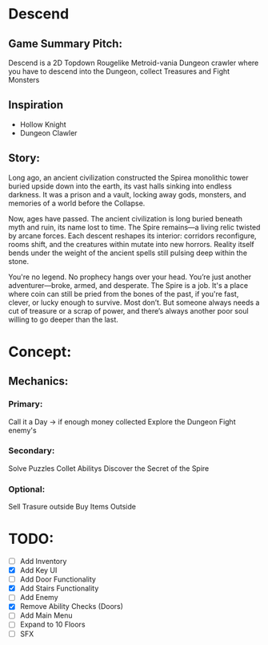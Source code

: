 # Descend
## Game Summary Pitch:
Descend is a 2D Topdown Rougelike Metroid-vania Dungeon crawler where you have to descend into the Dungeon, collect Treasures and Fight Monsters
## Inspiration
- Hollow Knight
- Dungeon Clawler

## Story:
Long ago, an ancient civilization constructed the Spirea monolithic tower buried upside down into the earth, its vast halls sinking into endless darkness. It was a prison and a vault, locking away gods, monsters, and memories of a world before the Collapse.

Now, ages have passed. The ancient civilization is long buried beneath myth and ruin, its name lost to time. The Spire remains—a living relic twisted by arcane forces. Each descent reshapes its interior: corridors reconfigure, rooms shift, and the creatures within mutate into new horrors. Reality itself bends under the weight of the ancient spells still pulsing deep within the stone.

You're no legend. No prophecy hangs over your head. You’re just another adventurer—broke, armed, and desperate. The Spire is a job. It's a place where coin can still be pried from the bones of the past, if you're fast, clever, or lucky enough to survive. Most don’t. But someone always needs a cut of treasure or a scrap of power, and there’s always another poor soul willing to go deeper than the last.

# Concept:

## Mechanics:
### Primary:
Call it a Day -> if enough money collected
Explore the Dungeon
Fight enemy's
### Secondary:
Solve Puzzles
Collet Abilitys
Discover the Secret of the Spire
### Optional:
Sell Trasure outside
Buy Items Outside

# TODO:

- [ ] Add Inventory
- [x] Add Key UI
- [ ] Add Door Functionality
- [x] Add Stairs Functionality
- [ ] Add Enemy
- [x] Remove Ability Checks (Doors)
- [ ] Add Main Menu
- [ ] Expand to 10 Floors
- [ ] SFX
